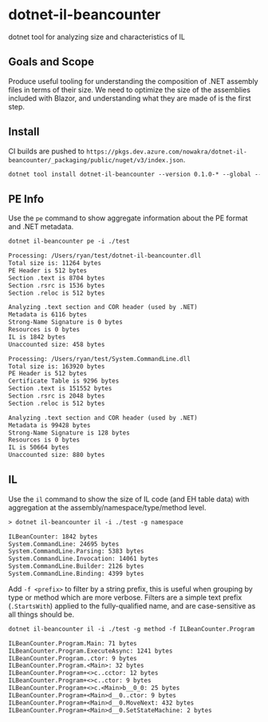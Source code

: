 # dotnet-il-beancounter

dotnet tool for analyzing size and characteristics of IL

## Goals and Scope

Produce useful tooling for understanding the composition of .NET assembly files in terms of their size. We need to optimize the size of the assemblies included with Blazor, and understanding what they are made of is the first step.

## Install

CI builds are pushed to `https://pkgs.dev.azure.com/nowakra/dotnet-il-beancounter/_packaging/public/nuget/v3/index.json`.

```txt
dotnet tool install dotnet-il-beancounter --version 0.1.0-* --global --add-source https://pkgs.dev.azure.com/nowakra/dotnet-il-beancounter/_packaging/public/nuget/v3/index.json
```

## PE Info

Use the `pe` command to show aggregate information about the PE format and .NET metadata.

```txt
dotnet il-beancounter pe -i ./test

Processing: /Users/ryan/test/dotnet-il-beancounter.dll
Total size is: 11264 bytes
PE Header is 512 bytes
Section .text is 8704 bytes
Section .rsrc is 1536 bytes
Section .reloc is 512 bytes

Analyzing .text section and COR header (used by .NET)
Metadata is 6116 bytes
Strong-Name Signature is 0 bytes
Resources is 0 bytes
IL is 1842 bytes
Unaccounted size: 458 bytes

Processing: /Users/ryan/test/System.CommandLine.dll
Total size is: 163920 bytes
PE Header is 512 bytes
Certificate Table is 9296 bytes
Section .text is 151552 bytes
Section .rsrc is 2048 bytes
Section .reloc is 512 bytes

Analyzing .text section and COR header (used by .NET)
Metadata is 99428 bytes
Strong-Name Signature is 128 bytes
Resources is 0 bytes
IL is 50664 bytes
Unaccounted size: 880 bytes
```

## IL

Use the `il` command to show the size of IL code (and EH table data) with aggregation at the assembly/namespace/type/method level.

```txt
> dotnet il-beancounter il -i ./test -g namespace

ILBeanCounter: 1842 bytes
System.CommandLine: 24695 bytes
System.CommandLine.Parsing: 5383 bytes
System.CommandLine.Invocation: 14061 bytes
System.CommandLine.Builder: 2126 bytes
System.CommandLine.Binding: 4399 bytes
```

Add `-f <prefix>` to filter by a string prefix, this is useful when grouping by type or method which are more verbose. Filters are a simple text prefix (`.StartsWith`) applied to the fully-qualified name, and are case-sensitive as all things should be.

```txt
dotnet il-beancounter il -i ./test -g method -f ILBeanCounter.Program

ILBeanCounter.Program.Main: 71 bytes
ILBeanCounter.Program.ExecuteAsync: 1241 bytes
ILBeanCounter.Program..ctor: 9 bytes
ILBeanCounter.Program.<Main>: 32 bytes
ILBeanCounter.Program+<>c..cctor: 12 bytes
ILBeanCounter.Program+<>c..ctor: 9 bytes
ILBeanCounter.Program+<>c.<Main>b__0_0: 25 bytes
ILBeanCounter.Program+<Main>d__0..ctor: 9 bytes
ILBeanCounter.Program+<Main>d__0.MoveNext: 432 bytes
ILBeanCounter.Program+<Main>d__0.SetStateMachine: 2 bytes
```
